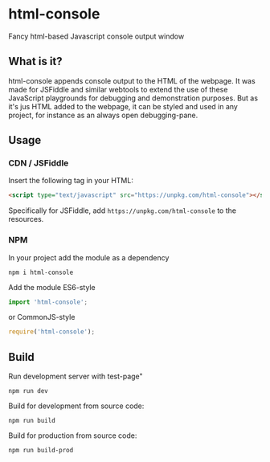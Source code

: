 # html-console
Fancy html-based Javascript console output window

## What is it?
html-console appends console output to the HTML of the webpage. It was made for JSFiddle and similar webtools to extend the use of these JavaScript playgrounds for debugging and demonstration purposes. But as it's jus HTML added to the webpage, it can be styled and used in any project, for instance as an always open debugging-pane.

## Usage

### CDN / JSFiddle
Insert the following tag in your HTML:

```html
<script type="text/javascript" src="https://unpkg.com/html-console"></script>
```

Specifically for JSFiddle, add `https://unpkg.com/html-console` to the resources.

### NPM

In your project add the module as a dependency
```shell
npm i html-console
```

Add the module ES6-style
```typescript
import 'html-console';
```
or CommonJS-style
```javascript
require('html-console');
```

## Build
Run development server with test-page"
```shell
npm run dev
```

Build for development from source code:
```shell
npm run build
```

Build for production from source code:
```shell
npm run build-prod
```